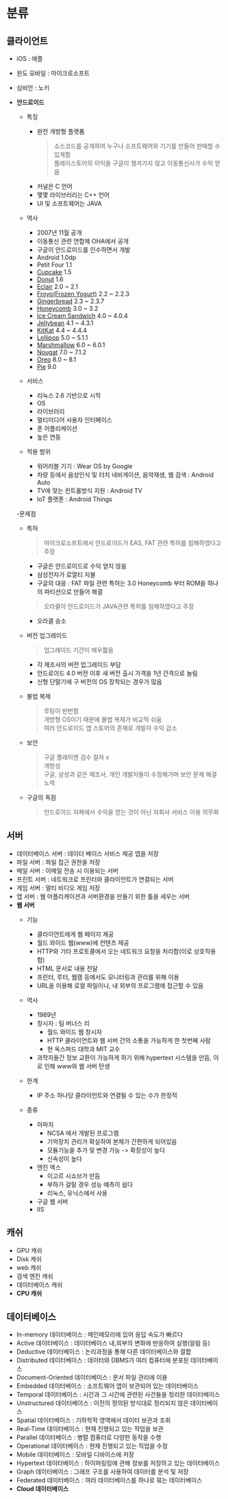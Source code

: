 # 분류
## 클라이언트
  - iOS : 애플
  - 윈도 모바일 : 마이크로소프트
  - 심비안 : 노키 
  - **안드로이드**
    - 특징
      * 완전 개방형 플랫폼
        > 소스코드를 공개하여 누구나 소프트웨어와 기기를 만들어 판매할 수 있게함  
        > 플레이스토어의 이익을 구글이 챙겨가지 않고 이동통신사가 수익 얻음  
      * 커널은 C 언어
      * 몇몇 라이브러리는 C++ 언어
      * UI 및 소프트웨어는 JAVA  
      
    - 역사
      * 2007년 11월 공개
      * 이동통신 관련 연합체 OHA에서 공개
      * 구글이 안드로이드를 인수하면서 개발
      * Android 1.0dp
      * Petit Four 1.1
      * [Cupcake](https://github.com/tank3a/assignment/blob/master/%EC%95%88%EB%93%9C%EB%A1%9C%EC%9D%B4%EB%93%9C%20%EB%B2%84%EC%A0%84%EB%B3%84%20%EB%A1%9C%EA%B3%A0/1.5%20%EC%BB%B5%EC%BC%80%EC%9D%B5.jpg) 1.5
      * [Donut](https://github.com/tank3a/assignment/blob/master/%EC%95%88%EB%93%9C%EB%A1%9C%EC%9D%B4%EB%93%9C%20%EB%B2%84%EC%A0%84%EB%B3%84%20%EB%A1%9C%EA%B3%A0/1.6%20%EB%8F%84%EB%84%9B.jpg) 1.6
      * [Eclair](https://github.com/tank3a/assignment/blob/master/%EC%95%88%EB%93%9C%EB%A1%9C%EC%9D%B4%EB%93%9C%20%EB%B2%84%EC%A0%84%EB%B3%84%20%EB%A1%9C%EA%B3%A0/2.1%20%EC%97%90%ED%81%B4%EB%A0%88%EC%96%B4.jpeg) 2.0 ~ 2.1
      * [Froyo(Frozen Yogurt)](https://github.com/tank3a/assignment/blob/master/%EC%95%88%EB%93%9C%EB%A1%9C%EC%9D%B4%EB%93%9C%20%EB%B2%84%EC%A0%84%EB%B3%84%20%EB%A1%9C%EA%B3%A0/2.2%20froyo.jpg) 2.2 ~ 2.2.3
      * [Gingerbread](https://github.com/tank3a/assignment/blob/master/%EC%95%88%EB%93%9C%EB%A1%9C%EC%9D%B4%EB%93%9C%20%EB%B2%84%EC%A0%84%EB%B3%84%20%EB%A1%9C%EA%B3%A0/2.3%20%EC%A7%84%EC%A0%80%EB%B8%8C%EB%A0%88%EB%93%9C.JPG) 2.3 ~ 2.3.7
      * [Honeycomb](https://github.com/tank3a/assignment/blob/master/%EC%95%88%EB%93%9C%EB%A1%9C%EC%9D%B4%EB%93%9C%20%EB%B2%84%EC%A0%84%EB%B3%84%20%EB%A1%9C%EA%B3%A0/3.0%20%ED%97%88%EC%9D%B4%EC%BB%B4.jpg) 3.0 ~ 3.2
      * [Ice Cream Sandwich](https://github.com/tank3a/assignment/blob/master/%EC%95%88%EB%93%9C%EB%A1%9C%EC%9D%B4%EB%93%9C%20%EB%B2%84%EC%A0%84%EB%B3%84%20%EB%A1%9C%EA%B3%A0/4.0%20%EC%95%84%EC%9D%B4%EC%8A%A4%ED%81%AC%EB%A6%BC%20%EC%83%8C%EB%93%9C%EC%9C%84%EC%B9%98.jpg) 4.0 ~ 4.0.4
      * [Jellybean](https://github.com/tank3a/assignment/blob/master/%EC%95%88%EB%93%9C%EB%A1%9C%EC%9D%B4%EB%93%9C%20%EB%B2%84%EC%A0%84%EB%B3%84%20%EB%A1%9C%EA%B3%A0/4.1%20%EC%A0%A4%EB%A6%AC%EB%B9%88.jpg) 4.1 ~ 4.3.1
      * [KitKat](https://github.com/tank3a/assignment/blob/master/%EC%95%88%EB%93%9C%EB%A1%9C%EC%9D%B4%EB%93%9C%20%EB%B2%84%EC%A0%84%EB%B3%84%20%EB%A1%9C%EA%B3%A0/4.4%20%ED%82%B7%EC%BA%A3.jpg) 4.4 ~ 4.4.4
      * [Lollipop](https://github.com/tank3a/assignment/blob/master/%EC%95%88%EB%93%9C%EB%A1%9C%EC%9D%B4%EB%93%9C%20%EB%B2%84%EC%A0%84%EB%B3%84%20%EB%A1%9C%EA%B3%A0/5.0%20%EB%A1%A4%EB%A6%AC%ED%8C%9D.JPEG) 5.0 ~ 5.1.1
      * [Marshmallow](https://github.com/tank3a/assignment/blob/master/%EC%95%88%EB%93%9C%EB%A1%9C%EC%9D%B4%EB%93%9C%20%EB%B2%84%EC%A0%84%EB%B3%84%20%EB%A1%9C%EA%B3%A0/6.0%20%EB%A8%B8%EC%8B%9C%EB%A9%9C%EB%A1%9C.jpg) 6.0 ~ 6.0.1
      * [Nougat](https://github.com/tank3a/assignment/blob/master/%EC%95%88%EB%93%9C%EB%A1%9C%EC%9D%B4%EB%93%9C%20%EB%B2%84%EC%A0%84%EB%B3%84%20%EB%A1%9C%EA%B3%A0/7.0%20%EB%88%84%EA%B0%80.jpg) 7.0 ~ 7.1.2
      * [Oreo](https://github.com/tank3a/assignment/blob/master/%EC%95%88%EB%93%9C%EB%A1%9C%EC%9D%B4%EB%93%9C%20%EB%B2%84%EC%A0%84%EB%B3%84%20%EB%A1%9C%EA%B3%A0/8.0%20%EC%98%A4%EB%A0%88%EC%98%A4.jpg) 8.0 ~ 8.1
      * [Pie](https://github.com/tank3a/assignment/blob/master/%EC%95%88%EB%93%9C%EB%A1%9C%EC%9D%B4%EB%93%9C%20%EB%B2%84%EC%A0%84%EB%B3%84%20%EB%A1%9C%EA%B3%A0/9.0%20%ED%8C%8C%EC%9D%B4.jpg) 9.0
      
    - 서비스
      * 리눅스 2.6 기반으로 시작
      * OS
      * 라이브러리
      * 멀티미디어 사용자 인터페이스
      * 폰 어플리케이션
      * 높은 연동  
      
    - 적용 범위
      * 워어러블 기기 : Wear OS by Google
      * 차량 등에서 음성인식 및 터치 네비게이션, 음악재생, 웹 검색 : Android Auto
      * TV에 맞는 컨트롤방식 지원 : Android TV
      * IoT 플랫폰 : Android Things
      
    -문제점
      * 특허
        > 마이크로소프트에서 안드로이드가 EAS, FAT 관련 특허를 침해하였다고 주장  
          * 구글은 안드로이드로 수익 얻지 않음
          * 삼성전자가 로열티 지불
          * 구글의 대응 : FAT 파일 관련 특허는 3.0 Honeycomb 부터 ROM을 하나의 파티션으로 만들어 해결
          
        > 오라클이 안드로이드가 JAVA관련 특허를 침해하였다고 주장  
          * 오라클 승소
          
      * 버전 업그레이드
        > 업그레이드 기간이 매우짧음  
          * 각 제조사의 버전 업그레이드 부담
          * 안드로이드 4.0 버전 이후 새 버전 출시 가격을 1년 간격으로 늘림
          * 신형 단말기에 구 버전의 OS 장착되는 경우가 많음
          
      * 불법 복제
        > 루팅이 빈번함  
        > 개방형 OS이기 때문에 불법 복제가 비교적 쉬움  
        > 여러 안드로이드 앱 스토어의 존재로 개발자 수익 감소  
        
      * 보안
        > 구글 플레이엔 검수 절차 x  
        > 개방성  
        > 구글, 삼성과 같은 제조사, 개인 개발자들이 수정해가며 보안 문제 해결 노력  
        
      * 구글의 독점
        > 안드로이드 자체에서 수익을 얻는 것이 아닌 자회사 서비스 이용 의무화  
        
## 서버
  - 데이터베이스 서버 : 데이더 베이스 서비스 제공 앱을 저장
  - 파일 서버 : 파일 접근 권한을 저장
  - 메일 서버 : 이메일 전송 시 이용되는 서버
  - 프린트 서버 : 네트워크로 프린터와 클라이언트가 연결되는 서버
  - 게임 서버 : 멀티 비디오 게임 저장
  - 앱 서버 : 웹 어플리캐이션과 서버환경을 만들기 위한 틀을 세우는 서버
  - **웹 서버**
    - 기능
      * 클라이언트에게 웹 페이지 제공
      * 월드 와이드 웹(www)에 컨텐츠 제공
      * HTTP와 기타 프로토콜에서 오는 네트워크 요청을 처리함(이로 상호작용함)
      * HTML 문서로 내용 전달
      * 프린터, 루터, 웹캠 등에서도 모니터링과 관리를 위해 이용
      * URL을 이용해 로컬 파일이나, 내 외부의 프로그램에 접근할 수 있음
      
    - 역사
      * 1989년
      * 창시자 : 팀 버너스 리
        - 월드 와이드 웹 창시자
        - HTTP 클라이언트와 웹 서버 간의 소통을 가능하게 한 첫번째 사람
        - 현 옥스퍼드 대학과 MIT 교수
      * 과학자들간 정보 교환이 가능하게 하기 위해 hypertext 시스템을 만듬, 이로 인해 www와 웹 서버 탄생
      
    - 한계
      * IP 주소 하나당 클라이언트와 연결될 수 있는 수가 한정적
      
    - 종류
      * 아파치
        - NCSA 에서 개발된 프로그램
        - 기억장치 관리가 확실하여 본체가 간편하게 되어있음
        - 모듈기능을 추가 및 변경 가능 -> 확장성이 높다
        - 신속성이 높다
      * 엔진 엑스
        - 이고르 시쇼브가 만듬
        - 부하가 걸릴 경우 성능 예측이 쉽다
        - 리눅스, 유닉스에서 사용
      * 구글 웹 서버
      * IIS
    
## 캐쉬
  - GPU 캐쉬
  - Disk 캐쉬
  - web 캐쉬
  - 검색 엔진 캐쉬
  - 데이터베이스 캐쉬
  - **CPU 캐쉬**
  
## 데이터베이스
  - In-memory 데이터베이스 : 메인메모리에 있어 응답 속도가 빠르다
  - Active 데이터베이스 : 데이터베이스 내,외부의 변화에 반응하여 실행(알람 등)
  - Deductive 데이터베이스 : 논리과정을 통해 다른 데이터베이스와 결합
  - Distributed 데이터베이스 : 데이터와 DBMS가 여러 컴퓨터에 분포된 데이터베이스
  - Document-Oriented 데이터베이스 : 문서 파일 관리에 이용
  - Embedded 데이터베이스 : 소프트웨어 앱이 보관되어 있는 데이터베이스
  - Temporal 데이터베이스 : 시간과 그 시간에 관련된 사건들을 정리한 데이터베이스
  - Unstructured 데이터베이스 : 이전의 정의된 방식대로 정리되지 않은 데이터베이스
  - Spatial 데이터베이스 : 기하학적 영역에서 데이터 보관과 조회
  - Real-Time 데이터베이스 : 현재 진행되고 있는 작업을 보관
  - Parallel 데이터베이스 : 병렬 컴퓨터로 다양한 동작을 수행
  - Operational 데이터베이스 : 현재 진행되고 있는 직업을 수정
  - Mobile 데이터베이스 : 모바일 디바이스에 저장
  - Hypertext 데이터베이스 : 하이퍼링킹에 관해 정보를 저장하고 있는 데이터베이스
  - Graph 데이터베이스 : 그래프 구조를 사용하여 데이터를 분석 및 저장
  - Federated 데이터베이스 : 여러 데이터베이스를 하나로 묶는 데이터베이스
  - **Cloud 데이터베이스**
